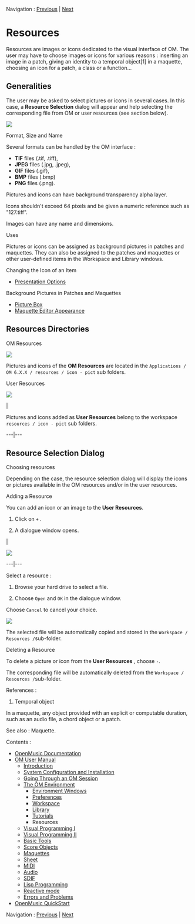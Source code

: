 Navigation : [Previous](Tutorials "page précédente\(Tutorials\)")
| [Next](BasicVisualProgramming "Next\(Visual
Programming I\)")

# Resources

Resources are images or icons dedicated to the visual interface of OM. The
user may have to choose images or icons for various reasons : inserting an
image in a patch, giving an identity to a temporal object[1] in a maquette,
choosing an icon for a patch, a class or a function...

## Generalities

The user may be asked to select pictures or icons in several cases. In this
case, a **Resource Selection** dialog will appear and help selecting the
corresponding file from OM or user resources (see section below).

![](../res/resourcesdialog.png)

Format, Size and Name

Several formats can be handled by the OM interface :

  * **TIF** files (.tif, .tiff), 
  * **JPEG** files (.jpg, .jpeg), 
  * **GIF** files (.gif), 
  * **BMP** files (.bmp) 
  * **PNG** files (.png). 

Pictures and icons can have background transparency alpha layer.

Icons shouldn't exceed 64 pixels and be given a numeric reference such as
"127.tiff".

Images can have any name and dimensions.

Uses

Pictures or icons can be assigned as background pictures in patches and
maquettes. They can also be assigned to the patches and maquettes or other
user-defined items in the Workspace and Library windows.

Changing the Icon of an Item

  * [Presentation Options](WS-Presentation)

Background Pictures in Patches and Maquettes

  * [Picture Box](PictureBox)
  * [Maquette Editor Appearance](EditorAppearance)

## Resources Directories

OM Resources

![](../res/resourcesfold1.png)

Pictures and icons of the **OM Resources** are located in the `Applications /
OM 6.X.X / resources / icon - pict` sub folders.

User Resources

![](../res/resourcesfold2.png)

|

Pictures and icons added as **User Resources** belong to the workspace `
resources / icon - pict` sub folders.  
  
---|---  
  
## Resource Selection Dialog

Choosing resources

Depending on the case, the resource selection dialog will display the icons or
pictures available in the OM resources and/or in the user resources.

Adding a Resource

You can add an icon or an image to the **User Resources**.

  1. Click on `+` .

  2. A dialogue window opens.

|

![](../res/adduserrsrc.png)  
  
---|---  
  
Select a resource :

  1. Browse your hard drive to select a file.

  2. Choose `Open` and `OK` in the dialogue window. 

Choose `Cancel` to cancel your choice.

![](../res/select-lapin.png)

The selected file will be automatically copied and stored in the `Workspace /
Resources /`sub-folder.

Deleting a Resource

To delete a picture or icon from the **User Resources** , choose `-`.

The corresponding file will be automatically deleted from the `Workspace /
Resources /`sub-folder.

References :

  1. Temporal object

In a maquette, any object provided with an explicit or computable duration,
such as an audio file, a chord object or a patch.

See also : Maquette.

Contents :

  * [OpenMusic Documentation](OM-Documentation)
  * [OM User Manual](OM-User-Manual)
    * [Introduction](00-Contents)
    * [System Configuration and Installation](Installation)
    * [Going Through an OM Session](Goingthrough)
    * [The OM Environment](Environment)
      * [Environment Windows](MainWindows)
      * [Preferences](Preferences)
      * [Workspace](Workspace)
      * [Library](Library)
      * [Tutorials](Tutorials)
      * Resources
    * [Visual Programming I](BasicVisualProgramming)
    * [Visual Programming II](AdvancedVisualProgramming)
    * [Basic Tools](BasicObjects)
    * [Score Objects](ScoreObjects)
    * [Maquettes](Maquettes)
    * [Sheet](Sheet)
    * [MIDI](MIDI)
    * [Audio](Audio)
    * [SDIF](SDIF)
    * [Lisp Programming](Lisp)
    * [Reactive mode](Reactive)
    * [Errors and Problems](errors)
  * [OpenMusic QuickStart](QuickStart-Chapters)

Navigation : [Previous](Tutorials "page précédente\(Tutorials\)")
| [Next](BasicVisualProgramming "Next\(Visual
Programming I\)")

